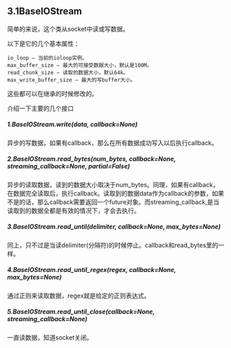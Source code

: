 ## 3.1BaseIOStream

简单的来说，这个类从socket中读或写数据。


以下是它的几个基本属性：
```
io_loop – 当前的ioloop实例。
max_buffer_size – 最大的可接受数据大小，默认是100M。
read_chunk_size – 读取的数据大小，默认64k。
max_write_buffer_size – 最大的写buffer大小。  
```
这些都可以在继承的时候修改的。

介绍一下主要的几个接口

##### 1.BaseIOStream.write(data, callback=None)
异步的写数据，如果有callback，那么在所有数据成功写入以后执行callback。


##### 2.BaseIOStream.read_bytes(num_bytes, callback=None, streaming_callback=None, partial=False)

异步的读取数据，读到的数据大小取决于num_bytes。同理，如果有callback，在数据完全读取后，执行callback。读取到的数据data作为callback的参数，如果不是的话，那么callback需要返回一个future对象。而streaming_callback,是当读取到的数据全都是有效的情况下，才会去执行。

##### 3.BaseIOStream.read_until(delimiter, callback=None, max_bytes=None)

同上，只不过是当读delimiter(分隔符)的时候停止。callback和read_bytes里的一样。

##### 4.BaseIOStream.read_until_regex(regex, callback=None, max_bytes=None)
通过正则来读取数据，regex就是给定的正则表达式。

##### 5.BaseIOStream.read_until_close(callback=None, streaming_callback=None)
一直读数据，知道socket关闭。